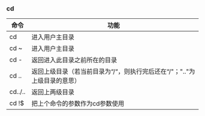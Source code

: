 ### cd

|命令|功能|
|-|-|
|cd|进入用户主目录|
|cd ~|进入用户主目录|
|cd -|返回进入此目录之前所在的目录|
|cd ..|返回上级目录（若当前目录为“/“，则执行完后还在“/"；".."为上级目录的意思）|
|cd../..|返回上两级目录|
|cd !$|把上个命令的参数作为cd参数使用|

